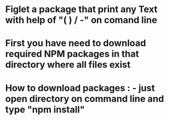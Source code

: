 # Figlet a package that print any Text with help of "( ) / -" on comand line 
# First you have need to download required NPM packages in that directory where all files exist 
# How to download packages : -  just open directory on command line and type "npm install" 